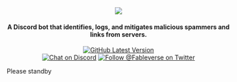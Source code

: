 <div align="center">
  <img src="https://user-images.githubusercontent.com/34040658/165449694-b844c5ed-01e7-44d1-983c-1c51dfbe297f.png" />
  <h4> A Discord bot that identifies, logs, and mitigates malicious spammers and links from servers. </h4>
  
  
<!--   <a href="https://github.com/Fableverse/api-template/releases"
    ><img
      src="https://img.shields.io/github/workflow/status/fableverse/discord-shield/Run Jest?color=white&label=build&style=flat-square"
      alt="GitHub Latest Version"
  /></a>
  <a href="https://github.com/Fableverse/api-template/releases"
    ><img
      src="https://img.shields.io/github/v/tag/fableverse/discord-shield?color=white&label=version&style=flat-square"
      alt="GitHub Latest Version"
  /></a> -->
  <a href=""
    ><img
      src="https://img.shields.io/github/commit-activity/w/fableverse/discord-shield?color=white&label=commit activity&style=flat-square"
      alt="GitHub Latest Version"
  /></a>
  <br />
  <a href="https://discord.gg/5a9bSRyYyF"
    ><img
      src="https://img.shields.io/discord/966144993163091988?label=discord&color=blue&style=flat-square"
      alt="Chat on Discord"
  /></a>
  <a href="https://twitter.com/Fableverse"
    ><img
      src="https://img.shields.io/badge/twitter-@fableverse-1DA1F3?color=blue&style=flat-square"
      alt="Follow @Fableverse on Twitter"
  /></a>
</div>

Please standby

